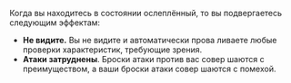 Когда вы находитесь в состоянии ослеплённый, то вы подвергаетесь следующим эффектам: 
* **Не видите.** Вы не видите и автоматически прова ливаете любые проверки характеристик, требующие зрения. 
* **Атаки затруднены**. Броски атаки против вас совер шаются с преимуществом, а ваши броски атаки совер шаются с помехой.
